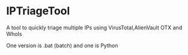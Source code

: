 # IPTriageTool
A tool to quickly triage multiple IPs using VirusTotal,AlienVault OTX and WhoIs
 
 
 One version is .bat (batch) and one is Python 
